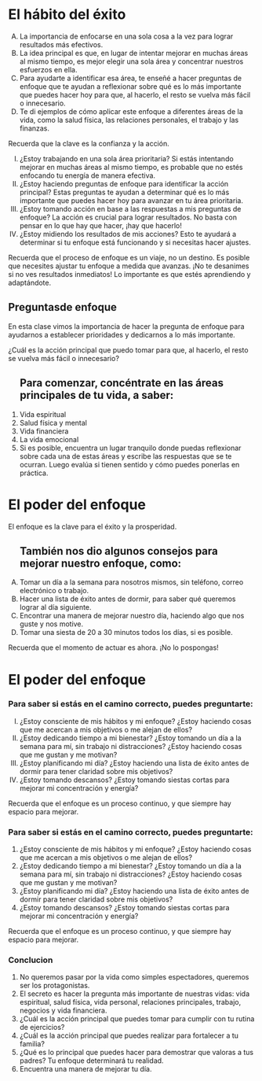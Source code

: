 <h1>El hábito del éxito </h1>

<ol type='A'>
<li>La importancia de enfocarse en una sola cosa a la vez para lograr resultados más efectivos.</li>
<li>La idea principal es que, en lugar de intentar mejorar en muchas áreas al mismo tiempo, es mejor elegir una sola área y concentrar nuestros esfuerzos en ella.</li>
<li>Para ayudarte a identificar esa área, te enseñé a hacer preguntas de enfoque que te ayudan a reflexionar sobre qué es lo más importante que puedes hacer hoy para que, al hacerlo, el resto se vuelva más fácil o innecesario.</li>
<li>Te di ejemplos de cómo aplicar este enfoque a diferentes áreas de la vida, como la salud física, las relaciones personales, el trabajo y las finanzas.</li>
</ol>
<p>Recuerda que la clave es la confianza y la acción.</p>


<ol type='I'>

<li>¿Estoy trabajando en una sola área prioritaria? Si estás intentando mejorar en muchas áreas al mismo tiempo, es probable que no estés enfocando tu energía de manera efectiva.</li>
<li>¿Estoy haciendo preguntas de enfoque para identificar la acción principal? Estas preguntas te ayudan a determinar qué es lo más importante que puedes hacer hoy para avanzar en tu área prioritaria.</li>
<li>¿Estoy tomando acción en base a las respuestas a mis preguntas de enfoque? La acción es crucial para lograr resultados. No basta con pensar en lo que hay que hacer, ¡hay que hacerlo!</li>
<li>¿Estoy midiendo los resultados de mis acciones? Esto te ayudará a determinar si tu enfoque está funcionando y si necesitas hacer ajustes.</li>
</ol>
<p>Recuerda que el proceso de enfoque es un viaje, no un destino. Es posible que necesites ajustar tu enfoque a medida que avanzas. ¡No te desanimes si no ves resultados inmediatos! Lo importante es que estés aprendiendo y adaptándote.</p>

<h2>Preguntasde enfoque</h2>

<p>En esta clase vimos la importancia de hacer la pregunta de enfoque para ayudarnos a establecer prioridades y dedicarnos a lo más importante.

¿Cuál es la acción principal que puedo tomar para que, al hacerlo, el resto se vuelva más fácil o innecesario?</p>

<ol >
 <h2>Para comenzar, concéntrate en las áreas principales de tu vida, a saber:</h2>

<li>Vida espiritual</li>
<li>Salud física y mental</li>
<li>Vida financiera</li>
<li>La vida emocional</li>
<li>Si es posible, encuentra un lugar tranquilo donde puedas reflexionar sobre cada una de estas áreas y escribe las respuestas que se te ocurran. Luego evalúa si tienen sentido y cómo puedes ponerlas en práctica.</li>
</ol>

<h1>El poder del enfoque</h1>
<p>El enfoque es la clave para el éxito y la prosperidad.</p>

<ol type='A'>
<h2>También nos dio algunos consejos para mejorar nuestro enfoque, como:</h2>

<li>Tomar un día a la semana para nosotros mismos, sin teléfono, correo electrónico o trabajo.</li>
<li>Hacer una lista de éxito antes de dormir, para saber qué queremos lograr al día siguiente.</li>
<li>Encontrar una manera de mejorar nuestro día, haciendo algo que nos guste y nos motive.</li>
<li>Tomar una siesta de 20 a 30 minutos todos los días, si es posible.</li>
</ol>
<p>Recuerda que el momento de actuar es ahora. ¡No lo pospongas!</p>

 <h1> El poder del enfoque</h1>

<h3> Para saber si estás en el camino correcto, puedes preguntarte:</h3>
<ol type='I'>

<li>¿Estoy consciente de mis hábitos y mi enfoque? ¿Estoy haciendo cosas que me acercan a mis objetivos o me alejan de ellos?</li>
<li>¿Estoy dedicando tiempo a mi bienestar? ¿Estoy tomando un día a la semana para mí, sin trabajo ni distracciones? ¿Estoy haciendo cosas que me gustan y me motivan?</li>
<li>¿Estoy planificando mi día? ¿Estoy haciendo una lista de éxito antes de dormir para tener claridad sobre mis objetivos?</li>
<li>¿Estoy tomando descansos? ¿Estoy tomando siestas cortas para mejorar mi concentración y energía?</li>
</ol>
<p>Recuerda que el enfoque es un proceso continuo, y que siempre hay espacio para mejorar.</p>


<h3> Para saber si estás en el camino correcto, puedes preguntarte:</h3>
<ol >

<li>¿Estoy consciente de mis hábitos y mi enfoque? ¿Estoy haciendo cosas que me acercan a mis objetivos o me alejan de ellos?</li>
<li>¿Estoy dedicando tiempo a mi bienestar? ¿Estoy tomando un día a la semana para mí, sin trabajo ni distracciones? ¿Estoy haciendo cosas que me gustan y me motivan?</li>
<li>¿Estoy planificando mi día? ¿Estoy haciendo una lista de éxito antes de dormir para tener claridad sobre mis objetivos?</li>
<li>¿Estoy tomando descansos? ¿Estoy tomando siestas cortas para mejorar mi concentración y energía?</li>
</ol>
<p>Recuerda que el enfoque es un proceso continuo, y que siempre hay espacio para mejorar.</p>


<h3>Conclucion</h3>
<ol type='*'>

<li>No queremos pasar por la vida como simples espectadores, queremos ser los protagonistas.</li>
<li>El secreto es hacer la pregunta más importante de nuestras vidas: vida espiritual, salud física, vida personal, relaciones principales, trabajo, negocios y vida financiera.</li>
<li>¿Cuál es la acción principal que puedes tomar para cumplir con tu rutina de ejercicios?</li>
<li>¿Cuál es la acción principal que puedes realizar para fortalecer a tu familia?</li>
<li>¿Qué es lo principal que puedes hacer para demostrar que valoras a tus padres?
Tu enfoque determinará tu realidad.</li>
<li>Encuentra una manera de mejorar tu día.</li>
</ol>







